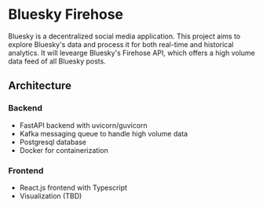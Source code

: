 # Bluesky Firehose
Bluesky is a decentralized social media application. This project aims to explore Bluesky's data and process it for both real-time and historical analytics. It will levearge Bluesky's Firehose API, which offers a high volume data feed of all Bluesky posts. 

## Architecture

### Backend
- FastAPI backend with uvicorn/guvicorn
- Kafka messaging queue to handle high volume data
- Postgresql database
- Docker for containerization

### Frontend
- React.js frontend with Typescript
- Visualization (TBD)
